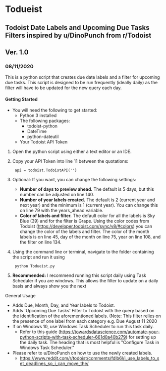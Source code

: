 # Todueist
## Todoist Date Labels and Upcoming Due Tasks Filters inspired by u/DinoPunch from r/Todoist

## Ver. 1.0
### 08/11/2020

This is a python script that creates due date labels and a filter for upcoming due tasks. This script is designed to be run frequently (ideally daily) as the filter will have to be updated for the new query each day.

#### Getting Started
- You will need the following to get started:
  - Python 3 installed
  - The following packages:
    - todoist-python
    - DateTime
    - python-dateutil
  - Your Todoist API Token
  
1. Open the python script using either a text editor or an IDE. 
2. Copy your API Token into line 11 between the quotations:
        
        api = todoist.TodoistAPI('')
        
3. Optional: If you want, you can change the following settings:
    - **Number of days to preview ahead.** The default is 5 days, but this number can be adjusted on line 140.
    - **Number of year labels created.** The default is 2 (current year and next year) and the minimum is 1 (current year). You can change this on line 79 with the years_ahead variable.
    - **Color of labels and filter.** The default color for all the labels is Sky Blue (39) and for the filter is Grape. Using the color codes from Todoist (https://developer.todoist.com/sync/v8/#colors) you can change the color of the labels and filter. The color of the month labels is on line 45, day of the month on line 75, year on line 108, and the filter on line 134.
4. Using the command line or terminal, navigate to the folder containing the script and run it using 

        python Todueist.py

5. **Recommended:** I recommend running this script daily using Task Scheduler if you are windows. This allows the filter to update on a daily basis and always show you the next 

General Usage
- Adds Due, Month, Day, and Year labels to Todoist. 
- Adds 'Upcoming Due Tasks' Filter to Todoist with the query based on the identification of the aforementioned labels. (Note: This filter relies on the presence of one label from each category e.g. Due August 11 2020
- If on Windows 10, use Windows Task Scheduler to run this task daily.
  - Refer to this guide (https://towardsdatascience.com/automate-your-python-scripts-with-task-scheduler-661d0a40b279) for setting up the daily task. The heading that is most helpful is "Configure Task in Windows Task Scheduler."
- Please refer to u/DinoPunch on how to use the newly created labels.
  - https://www.reddit.com/r/todoist/comments/fdlb6l/i_use_labels_to_set_deadlines_so_i_can_move_the/
